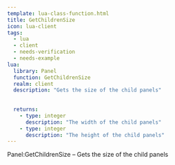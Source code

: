 ```yaml
---
template: lua-class-function.html
title: GetChildrenSize
icon: lua-client
tags:
  - lua
  - client
  - needs-verification
  - needs-example
lua:
  library: Panel
  function: GetChildrenSize
  realm: client
  description: "Gets the size of the child panels"
  
  
  returns:
    - type: integer
      description: "The width of the child panels"
    - type: integer
      description: "The height of the child panels"
---
```


<div class="lua__search__keywords">
Panel:GetChildrenSize &#x2013; Gets the size of the child panels
</div>
